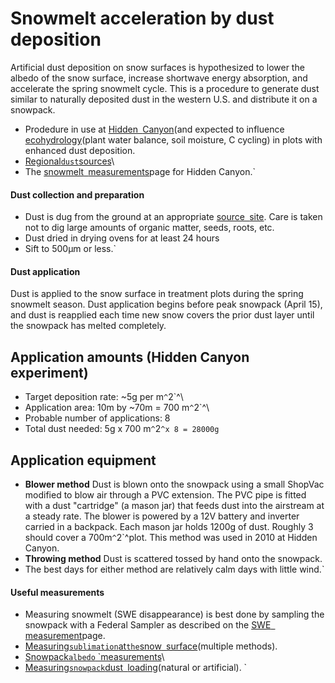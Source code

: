 # Snowmelt acceleration by dust deposition

Artificial dust deposition on snow surfaces is hypothesized to lower the
albedo of the snow surface, increase shortwave energy absorption, and
accelerate the spring snowmelt cycle. This is a procedure to generate
dust similar to naturally deposited dust in the western U.S. and
distribute it on a snowpack.

* Prodedure in use at [Hidden`
`Canyon](hiddencanyon/hc_sitedescription)(and expected to influence [ecohydrology](hiddencanyon/hc_ecohydrology:overview)(plant water balance, soil moisture, C cycling) in plots with enhanced dust deposition.
* [Regional`dust`sources](:westerndust)\
* The [snowmelt`
`measurements](hiddencanyon/hc_ecohydrology:snowmeltlog_1)page for Hidden Canyon.`

#### Dust collection and preparation

- Dust is dug from the ground at an appropriate [source`
`site](:westerndust). Care is taken not to dig large amounts of organic matter, seeds, roots, etc. 
- Dust dried in drying ovens for at least 24 hours
- Sift to 500µm or less.`

#### Dust application

Dust is applied to the snow surface in treatment plots during the spring
snowmelt season. Dust application begins before peak snowpack (April
15), and dust is reapplied each time new snow covers the prior dust
layer until the snowpack has melted completely.

Application amounts (Hidden Canyon experiment)
----------------------------------------------

* Target deposition rate: ~5g per m`^`2`^\
* Application area: 10m by ~70m = 700 m`^`2`^\
* Probable number of applications: 8
* Total dust needed: 5g x 700 m`^`2`^x 8 = 28000g`

Application equipment
---------------------

- **Blower method** Dust is blown onto the snowpack using a small ShopVac modified to blow air through a PVC extension. The PVC pipe is fitted with a dust "cartridge" (a mason jar) that feeds dust into the airstream at a steady rate. The blower is powered by a 12V battery and inverter carried in a backpack. Each mason jar holds 1200g of dust. Roughly 3 should cover a 700m`^`2`^plot. This method was used in 2010 at Hidden Canyon.
- **Throwing method** Dust is scattered tossed by hand onto the snowpack.
- The best days for either method are relatively calm days with little wind.`

#### Useful measurements

* Measuring snowmelt (SWE disappearance) is best done by sampling the snowpack with a Federal Sampler as described on the [SWE`
`measurement](procedures:measuringswe)page.
* [Measuring`sublimation`at`the`snow`
`surface](procedures:snowsurfacesublimation)(multiple methods).
* [Snowpack`albedo`
`measurements](procedures:snowpackalbedo)\
* [Measuring`snowpack`dust`
`loading](procedures:snowpackdustloading)(natural or artificial). `
